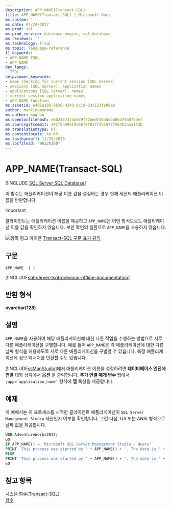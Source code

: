 ```yaml
---
description: APP_NAME(Transact-SQL)
title: APP_NAME(Transact-SQL) | Microsoft Docs
ms.custom: ''
ms.date: 07/24/2017
ms.prod: sql
ms.prod_service: database-engine, sql-database
ms.reviewer: ''
ms.technology: t-sql
ms.topic: language-reference
f1_keywords:
- APP_NAME_TSQL
- APP_NAME
dev_langs:
- TSQL
helpviewer_keywords:
- name checking for current session [SQL Server]
- sessions [SQL Server], application names
- applications [SQL Server], names
- current session application names
- APP_NAME function
ms.assetid: e491e192-9b30-4243-bc19-33c133fe08a8
author: markingmyname
ms.author: maghan
ms.openlocfilehash: e8b24e74faa029f72bedf464ddbd06d79a8750ef
ms.sourcegitcommit: 192f6a99e19e66f0f817fdb1977f564b2aaa133b
ms.translationtype: HT
ms.contentlocale: ko-KR
ms.lasthandoff: 11/25/2020
ms.locfileid: "96126260"
---
```

# <a name="app_name-transact-sql"></a>APP_NAME(Transact-SQL)
[!INCLUDE [SQL Server SQL Database](../../includes/applies-to-version/sql-asdb.md)]

이 함수는 애플리케이션이 해당 이름 값을 설정하는 경우 현재 세션의 애플리케이션 이름을 반환합니다.
  
> [!IMPORTANT]  
>  클라이언트는 애플리케이션 이름을 제공하고 `APP_NAME`은 어떤 방식으로도 애플리케이션 이름 값을 확인하지 않습니다. 보안 확인의 일환으로 `APP_NAME`을 사용하지 않습니다.  
  
![항목 링크 아이콘](../../database-engine/configure-windows/media/topic-link.gif "항목 링크 아이콘") [Transact-SQL 구문 표기 규칙](../../t-sql/language-elements/transact-sql-syntax-conventions-transact-sql.md)
  
## <a name="syntax"></a>구문  
  
```syntaxsql
APP_NAME  ( )  
```  
  
[!INCLUDE[sql-server-tsql-previous-offline-documentation](../../includes/sql-server-tsql-previous-offline-documentation.md)]

## <a name="return-types"></a>반환 형식
**nvarchar(128)**
  
## <a name="remarks"></a>설명  
`APP_NAME`을 사용하여 해당 애플리케이션에 대한 다른 작업을 수행하는 방법으로 서로 다른 애플리케이션을 구별합니다. 예를 들어 `APP_NAME`은 각 애플리케이션에 대한 다른 날짜 형식을 허용하도록 서로 다른 애플리케이션을 구별할 수 있습니다. 특정 애플리케이션에 정보 메시지를 반환할 수도 있습니다.
  
[!INCLUDE[ssManStudio](../../includes/ssmanstudio-md.md)]에서 애플리케이션 이름을 설정하려면 **데이터베이스 엔진에 연결** 대화 상자에서 **옵션** 을 클릭합니다. **추가 연결 매개 변수** 탭에서 `;app='application_name'` 형식에 **앱** 특성을 제공합니다.
  
## <a name="example"></a>예제  
이 예에서는 이 프로세스를 시작한 클라이언트 애플리케이션이 `SQL Server Management Studio` 세션인지 여부를 확인합니다. 그런 다음, US 또는 ANSI 형식으로 날짜 값을 제공합니다.
  
```sql
USE AdventureWorks2012;  
GO  
IF APP_NAME() = 'Microsoft SQL Server Management Studio - Query'  
PRINT 'This process was started by ' + APP_NAME() + '. The date is ' + CONVERT ( VARCHAR(100) , GETDATE(), 101) + '.';  
ELSE   
PRINT 'This process was started by ' + APP_NAME() + '. The date is ' + CONVERT ( VARCHAR(100) , GETDATE(), 102) + '.';  
GO  
```  
  
## <a name="see-also"></a>참고 항목
[시스템 함수&#40;Transact-SQL&#41;](../../relational-databases/system-functions/system-functions-category-transact-sql.md)  
[함수](../../t-sql/functions/functions.md)
  
  
